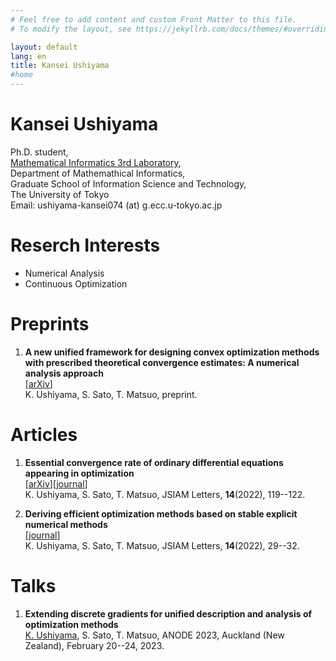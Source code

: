 ```yaml
---
# Feel free to add content and custom Front Matter to this file.
# To modify the layout, see https://jekyllrb.com/docs/themes/#overriding-theme-defaults

layout: default
lang: en
title: Kansei Ushiyama
#home
---
```

# Kansei Ushiyama

Ph.D. student,<br>
[Mathematical Informatics 3rd Laboratory](http://www.sr3.t.u-tokyo.ac.jp/),<br>
Department of Mathemathical Informatics,<br>
Graduate School of Information Science and Technology,<br>
The University of Tokyo<br>
Email: ushiyama-kansei074 (at) g.ecc.u-tokyo.ac.jp

# Reserch Interests

- Numerical Analysis
- Continuous Optimization

# Preprints

1. **A new unified framework for designing convex optimization methods with prescribed theoretical convergence estimates: A numerical analysis approach**<br>
   [[arXiv](https://doi.org/10.48550/arXiv.2302.07404)]<br>
   K. Ushiyama, S. Sato, T. Matsuo, preprint.

# Articles

1. **Essential convergence rate of ordinary differential equations appearing in optimization**<br>
   [[arXiv](https://doi.org/10.48550/arXiv.2206.02599)][[journal](https://doi.org/10.14495/jsiaml.14.119)]<br>
   K. Ushiyama, S. Sato, T. Matsuo, JSIAM Letters, **14**(2022), 119--122.<br>

2. **Deriving efficient optimization methods based on stable explicit numerical methods**<br>
   [[journal](https://doi.org/10.14495/jsiaml.14.29)]<br>
   K. Ushiyama, S. Sato, T. Matsuo, JSIAM Letters, **14**(2022), 29--32.

# Talks

1. **Extending discrete gradients for unified description and analysis of optimization methods**<br>
   <u>K. Ushiyama</u>, S. Sato, T. Matsuo, ANODE 2023, Auckland (New Zealand), February 20--24, 2023.